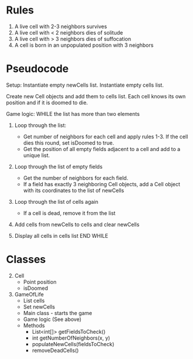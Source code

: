 # Rules
1. A live cell with 2-3 neighbors survives
2. A live cell with < 2 neighbors dies of solitude
3. A live cell with > 3 neighbors dies of suffocation
4. A cell is born in an unpopulated position with 3 neighbors

# Pseudocode
Setup:
Instantiate empty newCells list.
Instantiate empty cells list.

Create new Cell objects and add them to cells list.
Each cell knows its own position and if it is doomed to die.

Game logic:
WHILE the list has more than two elements
1. Loop through the list:
   - Get number of neighbors for each cell and apply rules 1-3. If the cell dies this round, set isDoomed to 
     true.
   - Get the position of all empty fields adjacent to a cell and add to a unique list.

2. Loop through the list of empty fields
   - Get the number of neighbors for each field. 
   - If a field has exactly 3 neighboring Cell objects, add a Cell object with its coordinates to the list of 
     newCells 

3. Loop through the list of cells again
   - If a cell is dead, remove it from the list

4. Add cells from newCells to cells and clear newCells

5. Display all cells in cells list
END WHILE

# Classes
2. Cell
   - Point position
   - isDoomed
3. GameOfLife
   - List<Cell> cells
   - Set<Cell> newCells
   - Main class - starts the game
   - Game logic (See above)
   - Methods
     - List<int[]> getFieldsToCheck()
     - int getNumberOfNeighbors(x, y)
     - populateNewCells(fieldsToCheck)
     - removeDeadCells()